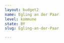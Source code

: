 ```yaml
---
layout: budget2
name: Egling an der Paar
level: kommune
state: BY
slug: Egling-an-der-Paar

---
```



